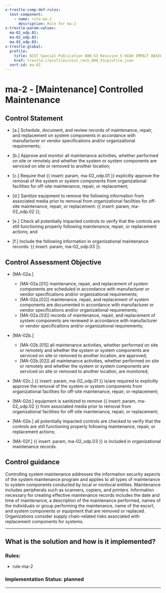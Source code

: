 ```yaml
---
x-trestle-comp-def-rules:
  test-component:
    - name: rule-ma-2
      description: Rule for ma-2
x-trestle-param-values:
  ma-02_odp.01:
  ma-02_odp.02:
  ma-02_odp.03:
x-trestle-global:
  profile:
    title: NIST Special Publication 800-53 Revision 5 HIGH IMPACT BASELINE
    href: trestle://profiles/nist_rev5_800_53/profile.json
  sort-id: ma-02
---
```


# ma-2 - \[Maintenance\] Controlled Maintenance

## Control Statement

- \[a.\] Schedule, document, and review records of maintenance, repair, and replacement on system components in accordance with manufacturer or vendor specifications and/or organizational requirements;

- \[b.\] Approve and monitor all maintenance activities, whether performed on site or remotely and whether the system or system components are serviced on site or removed to another location;

- \[c.\] Require that {{ insert: param, ma-02_odp.01 }} explicitly approve the removal of the system or system components from organizational facilities for off-site maintenance, repair, or replacement;

- \[d.\] Sanitize equipment to remove the following information from associated media prior to removal from organizational facilities for off-site maintenance, repair, or replacement: {{ insert: param, ma-02_odp.02 }};

- \[e.\] Check all potentially impacted controls to verify that the controls are still functioning properly following maintenance, repair, or replacement actions; and

- \[f.\] Include the following information in organizational maintenance records: {{ insert: param, ma-02_odp.03 }}.

## Control Assessment Objective

- \[MA-02a.\]

  - \[MA-02a.[01]\] maintenance, repair, and replacement of system components are scheduled in accordance with manufacturer or vendor specifications and/or organizational requirements;
  - \[MA-02a.[02]\] maintenance, repair, and replacement of system components are documented in accordance with manufacturer or vendor specifications and/or organizational requirements;
  - \[MA-02a.[03]\] records of maintenance, repair, and replacement of system components are reviewed in accordance with manufacturer or vendor specifications and/or organizational requirements;

- \[MA-02b.\]

  - \[MA-02b.[01]\] all maintenance activities, whether performed on site or remotely and whether the system or system components are serviced on site or removed to another location, are approved;
  - \[MA-02b.[02]\] all maintenance activities, whether performed on site or remotely and whether the system or system components are serviced on site or removed to another location, are monitored;

- \[MA-02c.\] {{ insert: param, ma-02_odp.01 }} is/are required to explicitly approve the removal of the system or system components from organizational facilities for off-site maintenance, repair, or replacement;

- \[MA-02d.\] equipment is sanitized to remove {{ insert: param, ma-02_odp.02 }} from associated media prior to removal from organizational facilities for off-site maintenance, repair, or replacement;

- \[MA-02e.\] all potentially impacted controls are checked to verify that the controls are still functioning properly following maintenance, repair, or replacement actions;

- \[MA-02f.\] {{ insert: param, ma-02_odp.03 }} is included in organizational maintenance records.

## Control guidance

Controlling system maintenance addresses the information security aspects of the system maintenance program and applies to all types of maintenance to system components conducted by local or nonlocal entities. Maintenance includes peripherals such as scanners, copiers, and printers. Information necessary for creating effective maintenance records includes the date and time of maintenance, a description of the maintenance performed, names of the individuals or group performing the maintenance, name of the escort, and system components or equipment that are removed or replaced. Organizations consider supply chain-related risks associated with replacement components for systems.

______________________________________________________________________

## What is the solution and how is it implemented?

<!-- For implementation status enter one of: implemented, partial, planned, alternative, not-applicable -->

<!-- Note that the list of rules under ### Rules: is read-only and changes will not be captured after assembly to JSON -->

<!-- Add control implementation description here for control: ma-2 -->

### Rules:

  - rule-ma-2

### Implementation Status: planned

______________________________________________________________________
